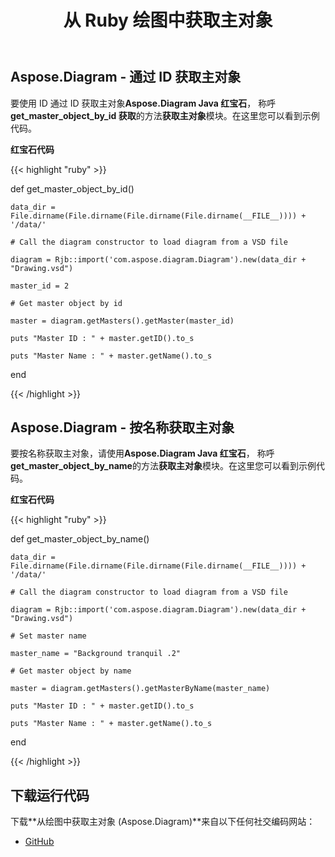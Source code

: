 ﻿---
title: 从 Ruby 绘图中获取主对象
type: docs
weight: 20
url: /zh/java/get-master-object-from-drawing-in-ruby/
---
## **Aspose.Diagram - 通过 ID 获取主对象**
要使用 ID 通过 ID 获取主对象**Aspose.Diagram Java 红宝石**， 称呼**get_master_object_by_id 获取**的方法**获取主对象**模块。在这里您可以看到示例代码。

**红宝石代码**

{{< highlight "ruby" >}}

 def get_master_object_by_id()

    data_dir = File.dirname(File.dirname(File.dirname(File.dirname(__FILE__)))) + '/data/'

    # Call the diagram constructor to load diagram from a VSD file

    diagram = Rjb::import('com.aspose.diagram.Diagram').new(data_dir + "Drawing.vsd")

    master_id = 2

    # Get master object by id

    master = diagram.getMasters().getMaster(master_id)

    puts "Master ID : " + master.getID().to_s

    puts "Master Name : " + master.getName().to_s

end

{{< /highlight >}}
## **Aspose.Diagram - 按名称获取主对象**
要按名称获取主对象，请使用**Aspose.Diagram Java 红宝石**， 称呼**get_master_object_by_name**的方法**获取主对象**模块。在这里您可以看到示例代码。

**红宝石代码**

{{< highlight "ruby" >}}

 def get_master_object_by_name()

    data_dir = File.dirname(File.dirname(File.dirname(File.dirname(__FILE__)))) + '/data/'

    # Call the diagram constructor to load diagram from a VSD file

    diagram = Rjb::import('com.aspose.diagram.Diagram').new(data_dir + "Drawing.vsd")

    # Set master name

    master_name = "Background tranquil .2"

    # Get master object by name

    master = diagram.getMasters().getMasterByName(master_name)

    puts "Master ID : " + master.getID().to_s

    puts "Master Name : " + master.getName().to_s

end

{{< /highlight >}}
## **下载运行代码**
下载**从绘图中获取主对象 (Aspose.Diagram)**来自以下任何社交编码网站：

- [GitHub](https://github.com/asposediagram/Aspose.Diagram-for-Java/blob/master/Plugins/Aspose_Diagram_Java_for_Ruby/lib/asposediagramjava/Masters/getmasterobject.rb)
